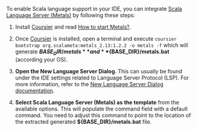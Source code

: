 To enable Scala language support in your IDE, you can integrate [Scala Language Server (Metals)](https://scalameta.org/metals/) by following these steps:

1. Install [Coursier](https://github.com/coursier/coursier) and read [How to start Metals?](https://scalameta.org/metals/docs/integrations/new-editor#starting-the-server).

2. Once [Coursier](https://github.com/coursier/coursier) is installed, open a terminal and execute `coursier bootstrap org.scalameta:metals_2.13:1.2.2 -o metals -f`
   which will generate **${BASE_DIR}/metals** and **${BASE_DIR}/metals.bat** (according your OS).

3. **Open the New Language Server Dialog**. This can usually be found under the IDE settings related to Language Server Protocol (LSP). For more information, refer to the [New Language Server Dialog documentation](../UserDefinedLanguageServer.md#new-language-server-dialog).

4. **Select Scala Language Server (Metals) as the template** from the available options. 
This will populate the command field with a default command. You need to adjust this command to point to the location of the extracted generated **${BASE_DIR}/metals.bat** file.
